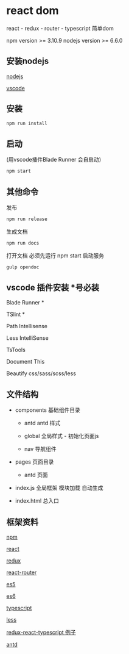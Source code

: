 # react dom 
react - redux - router - typescript 简单dom

npm version >= 3.10.9
nodejs version >= 6.6.0


## 安装nodejs

[nodejs](https://nodejs.org/en/download/)

[vscode](http://code.visualstudio.com/)

## 安装

```sh
npm run install
```

## 启动
(用vscode插件Blade Runner 会自启动)
```sh
npm start
```

## 其他命令
发布
```sh
npm run release
```
生成文档
```sh
npm run docs
```
打开文档 必须先运行 npm start 启动服务
```sh
gulp opendoc
```



## vscode 插件安装 *号必装

Blade Runner *

TSlint *

Path Intellisense

Less IntelliSense

TsTools

Document This

Beautify css/sass/scss/less 



## 文件结构
* components 基础组件目录

    * antd          antd 样式

    * global        全局样式 - 初始化页面js

    * nav          导航组件
    
* pages 页面目录

    * antd          页面

* index.js 全局框架 模块加载 自动生成
* index.html 总入口

## 框架资料

[npm](http://www.runoob.com/nodejs/nodejs-npm.html)

[react](https://facebook.github.io/react/docs/hello-world.html)

[redux](http://www.redux.org.cn/)

[react-router](https://reacttraining.com/react-router/web/guides/quick-start/)

[es5](http://www.jb51.net/article/31527.htm)

[es6](http://es6.ruanyifeng.com/)

[typescript](http://www.tslang.cn/)

[less](http://lesscss.cn/)

[redux-react-typescript 例子](https://github.com/jaysoo/todomvc-redux-react-typescript)

[antd](https://ant.design/docs/react/introduce-cn)


